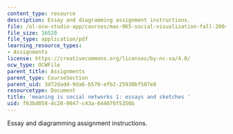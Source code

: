 ```yaml
---
content_type: resource
description: Essay and diagramming assignment instructions.
file: /ol-ocw-studio-app/courses/mas-965-social-visualization-fall-2004/f63bd0584c289047c43a644076f5356b_assn2.pdf
file_size: 16520
file_type: application/pdf
learning_resource_types:
- Assignments
license: https://creativecommons.org/licenses/by-nc-sa/4.0/
ocw_type: OCWFile
parent_title: Assignments
parent_type: CourseSection
parent_uid: 3d72dadd-9da6-b570-efb2-25930bf507e8
resourcetype: Document
title: 'meaning is social networks 1: essays and sketches '
uid: f63bd058-4c28-9047-c43a-644076f5356b
---
```

Essay and diagramming assignment instructions.